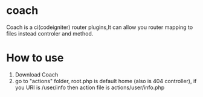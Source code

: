 # coach
Coach is a ci(codeigniter) router plugins,It can allow you router mapping to files instead controler and method.

# How to use
1. Download Coach
2. go to "actions" folder, root.php is default home (also is 404 controller), if you URI is /user/info then action file is actions/user/info.php